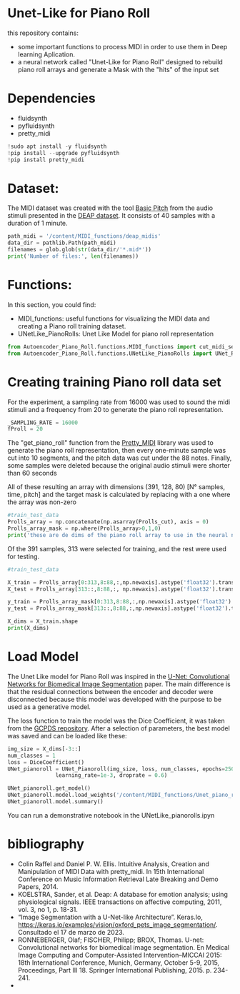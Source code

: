 # Unet-Like for Piano Roll 
this repository contains:
* some important functions to process MIDI in order to use them in Deep learning Aplication.
* a neural network called "Unet-Like for Piano Roll" designed to rebuild piano roll arrays and generate a Mask with the "hits" of the input set

# Dependencies

*   fluidsynth
*   pyfluidsynth
*   pretty_midi
```python
!sudo apt install -y fluidsynth
!pip install --upgrade pyfluidsynth
!pip install pretty_midi
```

# Dataset:

The MIDI dataset was created with the tool  [Basic Pitch](https://basicpitch.spotify.com/) 
 from the audio stimuli presented in the [DEAP dataset](https://www.eecs.qmul.ac.uk/mmv/datasets/deap/). 
It consists of 40 samples with a duration of 1 minute.

```python
path_midi = '/content/MIDI_functions/deap_midis'
data_dir = pathlib.Path(path_midi)
filenames = glob.glob(str(data_dir/'*.mid*'))
print('Number of files:', len(filenames))
```

# Functions: 

In this section, you could find:
* MIDI_functions: useful functions for visualizing the MIDI data and creating a Piano roll 
training dataset. 
* UNetLike_PianoRolls: Unet Like Model for piano roll representation


```python
from Autoencoder_Piano_Roll.functions.MIDI_functions import cut_midi_secTrial
from Autoencoder_Piano_Roll.functions.UNetLike_PianoRolls import UNet_Pianoroll
```

# Creating training Piano roll data set

For the experiment, a sampling rate from 16000 was used to sound the midi stimuli
and a frequency from 20 to generate the piano roll representation.
```python
_SAMPLING_RATE = 16000
fProll = 20
```

The "get_piano_roll" function from the [Pretty_MIDI](https://craffel.github.io/pretty-midi/) library was used to generate 
the piano roll representation, then every one-minute sample was cut into 10 segments, 
and the pitch data was cut under the 88 notes. Finally, some samples were deleted
because the original audio stimuli were shorter than 60 seconds

All of these resulting an array with dimensions (391, 128, 80) [N° samples, time, pitch] and 
the target mask is calculated by replacing with a one where the array was non-zero

```python
#train_test_data
Prolls_array = np.concatenate(np.asarray(Prolls_cut), axis = 0)
Prolls_array_mask = np.where(Prolls_array>0,1,0)
print('these are de dims of the piano roll array to use in the neural network: ', Prolls_array.shape)

```  

Of the 391 samples, 313 were selected for training, and the rest were used for testing.

```python
#train_test_data

X_train = Prolls_array[0:313,8:88,:,np.newaxis].astype('float32').transpose(0,2,1,3)
X_test = Prolls_array[313::,8:88,:, np.newaxis].astype('float32').transpose(0,2,1,3)

y_train = Prolls_array_mask[0:313,8:88,:,np.newaxis].astype('float32').transpose(0,2,1,3)
y_test = Prolls_array_mask[313::,8:88,:,np.newaxis].astype('float32').transpose(0,2,1,3)

X_dims = X_train.shape
print(X_dims)
```

# Load Model 

The Unet Like model for Piano Roll was inspired in the 
[U-Net: Convolutional Networks for Biomedical Image Segmentation](https://arxiv.org/abs/1505.04597)
paper. The main difference is that the residual connections between the encoder and decoder 
were disconnected because this model was developed with the purpose to be used as a 
generative model.

The loss function to train the model was the Dice Coefficient, it was taken from the [GCPDS repository](https://github.com/UN-GCPDS/python-gcpds.image_segmentation.git).
After a selection of parameters, the best model was saved and can be loaded like these:


```python
img_size = X_dims[-3::]
num_classes = 1
loss = DiceCoefficient()
UNet_pianoroll = UNet_Pianoroll(img_size, loss, num_classes, epochs=250,batch_size=32,
               learning_rate=1e-3, droprate = 0.6)

UNet_pianoroll.get_model()
UNet_pianoroll.model.load_weights('/content/MIDI_functions/Unet_piano_rolls_models/UnetLike_PianoRoll_3encoding.h5')
UNet_pianoroll.model.summary()
```

You can run a demonstrative notebook in the UNetLike_pianorolls.ipyn

# bibliography 

* Colin Raffel and Daniel P. W. Ellis. Intuitive Analysis, Creation and Manipulation of MIDI Data with pretty_midi. In 15th International Conference on Music Information Retrieval Late Breaking and Demo Papers, 2014.
* KOELSTRA, Sander, et al. Deap: A database for emotion analysis; using physiological signals. IEEE transactions on affective computing, 2011, vol. 3, no 1, p. 18-31.
* “Image Segmentation with a U-Net-like Architecture”. Keras.Io, https://keras.io/examples/vision/oxford_pets_image_segmentation/. Consultado el 17 de marzo de 2023.
* RONNEBERGER, Olaf; FISCHER, Philipp; BROX, Thomas. U-net: Convolutional networks for biomedical image segmentation. En Medical Image Computing and Computer-Assisted Intervention–MICCAI 2015: 18th International Conference, Munich, Germany, October 5-9, 2015, Proceedings, Part III 18. Springer International Publishing, 2015. p. 234-241.
* 
